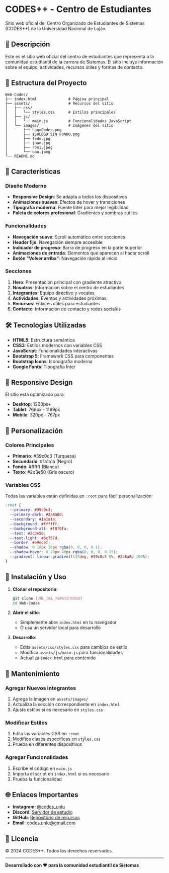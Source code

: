 # CODES++ - Centro de Estudiantes

Sitio web oficial del Centro Organizado de Estudiantes de Sistemas (CODES++) de la Universidad Nacional de Luján.

## 🎯 Descripción

Este es el sitio web oficial del centro de estudiantes que representa a la comunidad estudiantil de la carrera de Sistemas. El sitio incluye información sobre el equipo, actividades, recursos útiles y formas de contacto.

## 📁 Estructura del Proyecto

```
Web-Codes/
├── index.html              # Página principal
├── assets/                 # Recursos del sitio
│   ├── css/
│   │   └── styles.css      # Estilos principales
│   ├── js/
│   │   └── main.js         # Funcionalidades JavaScript
│   └── images/             # Imágenes del sitio
│       ├── LogoCodes.png
│       ├── ISOLOGO SIN FONDO.png
│       ├── fede.jpg
│       ├── juan.jpg
│       ├── romi.jpeg
│       └── bau.jpeg
└── README.md
```

## 🚀 Características

### Diseño Moderno
- **Responsive Design**: Se adapta a todos los dispositivos
- **Animaciones suaves**: Efectos de hover y transiciones
- **Tipografía moderna**: Fuente Inter para mejor legibilidad
- **Paleta de colores profesional**: Gradientes y sombras sutiles

### Funcionalidades
- **Navegación suave**: Scroll automático entre secciones
- **Header fijo**: Navegación siempre accesible
- **Indicador de progreso**: Barra de progreso en la parte superior
- **Animaciones de entrada**: Elementos que aparecen al hacer scroll
- **Botón "Volver arriba"**: Navegación rápida al inicio

### Secciones
1. **Hero**: Presentación principal con gradiente atractivo
2. **Nosotros**: Información sobre el centro de estudiantes
3. **Integrantes**: Equipo directivo y vocales
4. **Actividades**: Eventos y actividades próximas
5. **Recursos**: Enlaces útiles para estudiantes
6. **Contacto**: Información de contacto y redes sociales

## 🛠️ Tecnologías Utilizadas

- **HTML5**: Estructura semántica
- **CSS3**: Estilos modernos con variables CSS
- **JavaScript**: Funcionalidades interactivas
- **Bootstrap 5**: Framework CSS para componentes
- **Bootstrap Icons**: Iconografía moderna
- **Google Fonts**: Tipografía Inter

## 📱 Responsive Design

El sitio está optimizado para:
- **Desktop**: 1200px+
- **Tablet**: 768px - 1199px
- **Mobile**: 320px - 767px

## 🎨 Personalización

### Colores Principales
- **Primario**: #39c0c3 (Turquesa)
- **Secundario**: #1a1a1a (Negro)
- **Fondo**: #ffffff (Blanco)
- **Texto**: #2c3e50 (Gris oscuro)

### Variables CSS
Todas las variables están definidas en `:root` para fácil personalización:
```css
:root {
  --primary: #39c0c3;
  --primary-dark: #2a8a8d;
  --secondary: #1a1a1a;
  --background: #ffffff;
  --background-alt: #f8f9fa;
  --text: #2c3e50;
  --text-light: #6c757d;
  --border: #e9ecef;
  --shadow: 0 10px 30px rgba(0, 0, 0, 0.1);
  --shadow-hover: 0 20px 40px rgba(0, 0, 0, 0.15);
  --gradient: linear-gradient(135deg, #39c0c3 0%, #2a8a8d 100%);
}
```

## 🔧 Instalación y Uso

1. **Clonar el repositorio**:
   ```bash
   git clone [URL_DEL_REPOSITORIO]
   cd Web-Codes
   ```

2. **Abrir el sitio**:
   - Simplemente abre `index.html` en tu navegador
   - O usa un servidor local para desarrollo

3. **Desarrollo**:
   - Edita `assets/css/styles.css` para cambios de estilo
   - Modifica `assets/js/main.js` para funcionalidades
   - Actualiza `index.html` para contenido

## 📝 Mantenimiento

### Agregar Nuevos Integrantes
1. Agrega la imagen en `assets/images/`
2. Actualiza la sección correspondiente en `index.html`
3. Ajusta estilos si es necesario en `styles.css`

### Modificar Estilos
1. Edita las variables CSS en `:root`
2. Modifica clases específicas en `styles.css`
3. Prueba en diferentes dispositivos

### Agregar Funcionalidades
1. Escribe el código en `main.js`
2. Importa el script en `index.html` si es necesario
3. Prueba la funcionalidad

## 🌐 Enlaces Importantes

- **Instagram**: [@codes_unlu](https://www.instagram.com/codes_unlu/)
- **Discord**: [Servidor de estudio](https://discord.gg/rDtEx4dMvD)
- **GitHub**: [Repositorio de recursos](https://github.com/CODES-UNLU)
- **Email**: codes.unlu@gmail.com

## 📄 Licencia

© 2024 CODES++. Todos los derechos reservados.

---

**Desarrollado con ❤️ para la comunidad estudiantil de Sistemas**
